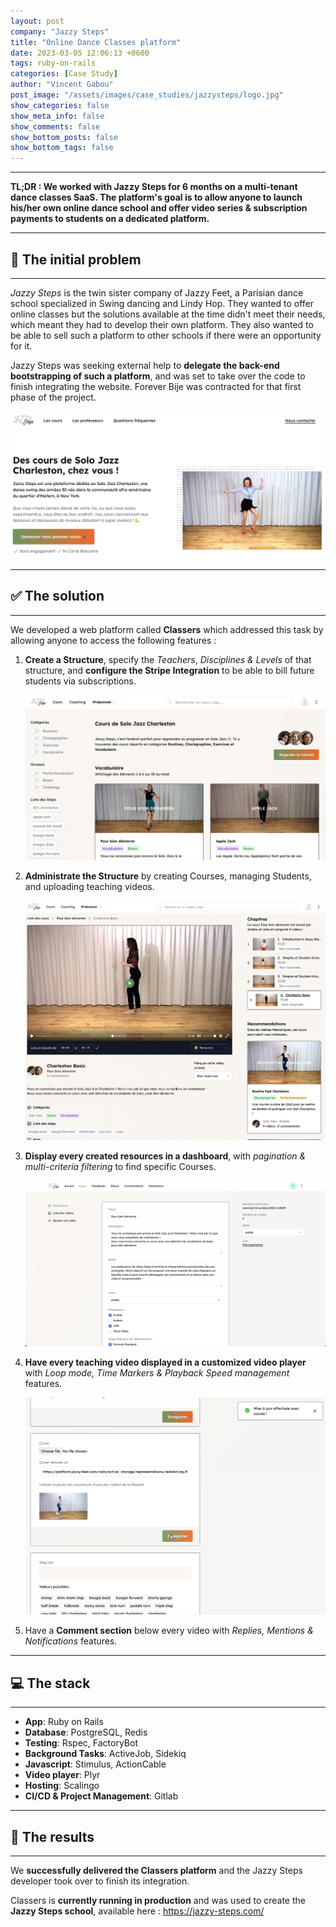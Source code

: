 ```yaml
---
layout: post
company: "Jazzy Steps"
title: "Online Dance Classes platform"
date: 2023-03-05 12:06:13 +0600
tags: ruby-on-rails
categories: [Case Study]
author: "Vincent Gabou"
post_image: "/assets/images/case_studies/jazzysteps/logo.jpg"
show_categories: false
show_meta_info: false
show_comments: false
show_bottom_posts: false
show_bottom_tags: false
---
```


- - -
**TL;DR : We worked with Jazzy Steps for 6 months on a multi-tenant dance classes SaaS. The platform's goal is to allow anyone to launch his/her own online dance school and offer video series & subscription payments to students on a dedicated platform.**
- - -
## 🧩 The initial problem
- - -
*Jazzy Steps* is the twin sister company of Jazzy Feet, a Parisian dance school specialized in Swing dancing and Lindy Hop. They wanted to offer online classes but the solutions available at the time didn't meet their needs, which meant they had to develop their own platform. They also wanted to be able to sell such a platform to other schools if there were an opportunity for it.

Jazzy Steps was seeking external help to **delegate the back-end bootstrapping of such a platform**, and was set to take over the code to finish integrating the website. Forever Bije was contracted for that first phase of the project.

![Jazzy Steps Splash Screen](/assets/images/case_studies/jazzysteps/case-study-1.png)

- - -
## ✅ The solution
- - -

We developed a web platform called **Classers** which addressed this task by allowing anyone to access the following features :

1. **Create a Structure**, specify the _Teachers_, _Disciplines & Levels_ of that structure, and **configure the Stripe Integration** to be able to bill future students via subscriptions.

    ![Jazzy Steps Case Study 2](/assets/images/case_studies/jazzysteps/case-study-2.png)

2. **Administrate the Structure** by creating Courses, managing Students, and uploading teaching videos.

    ![Jazzy Steps Case Study 3](/assets/images/case_studies/jazzysteps/case-study-3.png)

3. **Display every created resources in a dashboard**, with _pagination & multi-criteria filtering_ to find specific Courses.

    ![Jazzy Steps Case Study 4](/assets/images/case_studies/jazzysteps/case-study-4.png)

4. **Have every teaching video displayed in a customized video player** with _Loop mode, Time Markers & Playback Speed management_ features.

    ![Jazzy Steps Case Study 5](/assets/images/case_studies/jazzysteps/case-study-5.png)

5. Have a **Comment section** below every video with _Replies, Mentions & Notifications_ features.

- - -
## 💻 The stack
- - -

- **App**: Ruby on Rails
- **Database**: PostgreSQL, Redis
- **Testing**: Rspec, FactoryBot
- **Background Tasks**: ActiveJob, Sidekiq
- **Javascript**: Stimulus, ActionCable
- **Video player**: Plyr
- **Hosting**: Scalingo
- **CI/CD & Project Management**: Gitlab

- - -
## 🚀 The results
- - -

We **successfully delivered the Classers platform** and the Jazzy Steps developer took over to finish its integration.

Classers is **currently running in production** and was used to create the **Jazzy Steps school**, available here : <a href="https://jazzy-steps.com/" target="_blank">https://jazzy-steps.com/</a>
